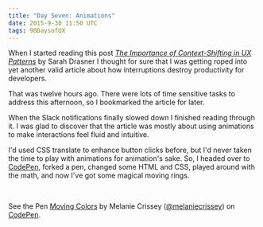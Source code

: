 ```yaml
---
title: "Day Seven: Animations"
date: 2015-9-30 11:50 UTC
tags: 90DaysofUX
---
```


When I started reading this post *[The Importance of Context-Shifting in UX Patterns](https://css-tricks.com/the-importance-of-context-shifting-in-ux-patterns/)* by Sarah Drasner I thought for sure that I was getting roped into yet another valid article about how interruptions destroy productivity for developers.

That was twelve hours ago. There were lots of time sensitive tasks to address this afternoon, so I bookmarked the article for later.

When the Slack notifications finally slowed down I finished reading through it. I was glad to discover that the article was mostly about using animations to make interactions feel fluid and intuitive.

I'd used CSS translate to enhance button clicks before, but I'd never taken the time to play with animations for animation's sake. So, I headed over to [CodePen](http://codepen.io/), forked a pen, changed some HTML and CSS, played around with the math, and now I've got some magical moving rings.

<br/>

<p data-height="400" data-theme-id="19559" data-slug-hash="vNgzRr" data-default-tab="result" data-user="melaniecrissey" class='codepen'>See the Pen <a href='http://codepen.io/melaniecrissey/pen/vNgzRr/'>Moving Colors</a> by Melanie Crissey (<a href='http://codepen.io/melaniecrissey'>@melaniecrissey</a>) on <a href='http://codepen.io'>CodePen</a>.</p>
<script async src="//assets.codepen.io/assets/embed/ei.js"></script>
